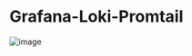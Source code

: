 # Grafana-Loki-Promtail

![image](https://github.com/Mahesh8887/Grafana-Loki-Promtail/assets/119730245/0f8e0f54-5ba9-4869-8ea3-b87a5d2d10ac)
